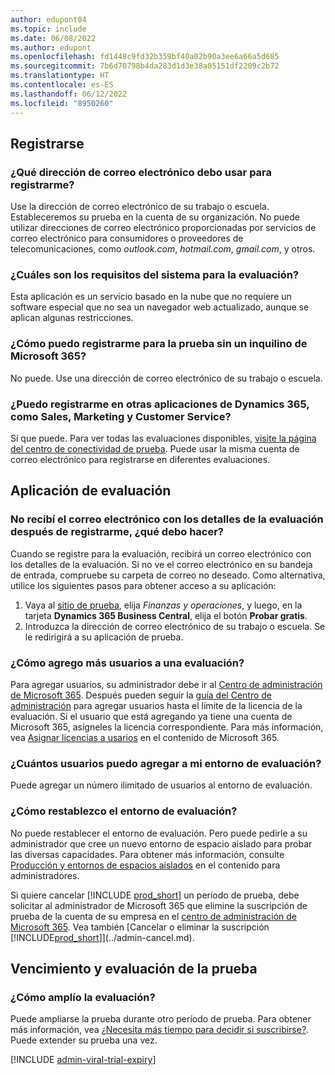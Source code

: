 ```yaml
---
author: edupont04
ms.topic: include
ms.date: 06/08/2022
ms.author: edupont
ms.openlocfilehash: fd1448c9fd32b359bf40a02b90a3ee6a66a5d685
ms.sourcegitcommit: 7b6d70798b4da283d1d3e38a05151df2209c2b72
ms.translationtype: HT
ms.contentlocale: es-ES
ms.lasthandoff: 06/12/2022
ms.locfileid: "8950260"
---
```

## <a name="sign-up" /><a name="sign-up"></a>Registrarse

### <a name="which-email-address-i-should-use-to-sign-up" /><a name="which-email-address-i-should-use-to-sign-up"></a>¿Qué dirección de correo electrónico debo usar para registrarme?

Use la dirección de correo electrónico de su trabajo o escuela. Estableceremos su prueba en la cuenta de su organización. No puede utilizar direcciones de correo electrónico proporcionadas por servicios de correo electrónico para consumidores o proveedores de telecomunicaciones, como *outlook.com*, *hotmail.com*, *gmail.com*, y otros.  

### <a name="what-are-the-system-requirements-for-the-trial" /><a name="what-are-the-system-requirements-for-the-trial"></a>¿Cuáles son los requisitos del sistema para la evaluación?

Esta aplicación es un servicio basado en la nube que no requiere un software especial que no sea un navegador web actualizado, aunque se aplican algunas restricciones.  

### <a name="how-do-i-sign-up-for-the-trial-without-a-microsoft-365-tenant" /><a name="how-do-i-sign-up-for-the-trial-without-a-microsoft-365-tenant"></a>¿Cómo puedo registrarme para la prueba sin un inquilino de Microsoft 365?

No puede. Use una dirección de correo electrónico de su trabajo o escuela.

### <a name="can-i-sign-up-for-other-dynamics-365-apps-such-as-sales-marketing-and-customer-service" /><a name="can-i-sign-up-for-other-dynamics-365-apps-such-as-sales-marketing-and-customer-service"></a>¿Puedo registrarme en otras aplicaciones de Dynamics 365, como Sales, Marketing y Customer Service?

Sí que puede. Para ver todas las evaluaciones disponibles, [visite la página del centro de conectividad de prueba](https://dynamics.microsoft.com/dynamics-365-free-trial). Puede usar la misma cuenta de correo electrónico para registrarse en diferentes evaluaciones.<!-- However, it is not possible to have multiple apps on the same trial site. Each trial will be on a different org and URL. The trial data won’t be shared across apps.-->

## <a name="trial-app" /><a name="trial-app"></a>Aplicación de evaluación

### <a name="i-didnt-receive-the-trial-details-email-after-signing-up-what-should-i-do" /><a name="i-didnt-receive-the-trial-details-email-after-signing-up-what-should-i-do"></a>No recibí el correo electrónico con los detalles de la evaluación después de registrarme, ¿qué debo hacer?

Cuando se registre para la evaluación, recibirá un correo electrónico con los detalles de la evaluación. Si no ve el correo electrónico en su bandeja de entrada, compruebe su carpeta de correo no deseado. Como alternativa, utilice los siguientes pasos para obtener acceso a su aplicación:

1. Vaya al [sitio de prueba](https://go.microsoft.com/fwlink/?linkid=847861), elija *Finanzas y operaciones*, y luego, en la tarjeta **Dynamics 365 Business Central**, elija el botón **Probar gratis**.  
2. Introduzca la dirección de correo electrónico de su trabajo o escuela. Se le redirigirá a su aplicación de prueba.  

### <a name="how-do-i-add-more-users-to-a-trial" /><a name="how-do-i-add-more-users-to-a-trial"></a>¿Cómo agrego más usuarios a una evaluación?

Para agregar usuarios, su administrador debe ir al [Centro de administración de Microsoft 365](https://admin.microsoft.com). Después pueden seguir la [guía del Centro de administración](/microsoft-365/admin/add-users/add-users) para agregar usuarios hasta el límite de la licencia de la evaluación. Si el usuario que está agregando ya tiene una cuenta de Microsoft 365, asígneles la licencia correspondiente. Para más información, vea [Asignar licencias a usarios](/microsoft-365/admin/manage/assign-licenses-to-users) en el contenido de Microsoft 365.

### <a name="how-many-users-can-i-add-to-my-trial-environment" /><a name="how-many-users-can-i-add-to-my-trial-environment"></a>¿Cuántos usuarios puedo agregar a mi entorno de evaluación?

Puede agregar un número ilimitado de usuarios al entorno de evaluación.

### <a name="how-do-i-reset-the-trial-environment" /><a name="how-do-i-reset-the-trial-environment"></a>¿Cómo restablezco el entorno de evaluación?

No puede restablecer el entorno de evaluación. Pero puede pedirle a su administrador que cree un nuevo entorno de espacio aislado para probar las diversas capacidades. Para obtener más información, consulte [Producción y entornos de espacios aislados](/dynamics365/business-central/dev-itpro/administration/environment-types) en el contenido para administradores.  

Si quiere cancelar [!INCLUDE [prod_short](prod_short.md)] un período de prueba, debe solicitar al administrador de Microsoft 365 que elimine la suscripción de prueba de la cuenta de su empresa en el [centro de administración de Microsoft 365](https://admin.microsoft.com/). Vea también [Cancelar o eliminar la suscripción [!INCLUDE[prod_short](prod_short.md)]](../admin-cancel.md).  

## <a name="trial-expiration-and-extension" /><a name="trial-expiration-and-extension"></a>Vencimiento y evaluación de la prueba

### <a name="how-do-i-extend-the-trial" /><a name="how-do-i-extend-the-trial"></a>¿Cómo amplío la evaluación?

Puede ampliarse la prueba durante otro período de prueba. Para obtener más información, vea [¿Necesita más tiempo para decidir si suscribirse?](../admin-extend-trial.md). Puede extender su prueba una vez.

[!INCLUDE [admin-viral-trial-expiry](admin-viral-trial-expiry.md)]

